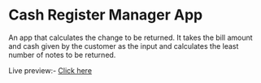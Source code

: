 # Cash Register Manager App
<p> An app that calculates the change to be returned. It takes the bill amount and cash given by the customer as the input and calculates the least number of notes to be returned. </p>
Live preview:- <a href="https://cash-manager-js-app.netlify.app/"> Click here </a>